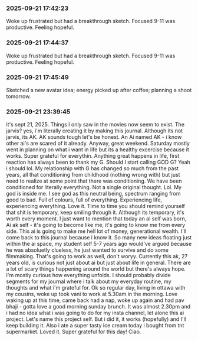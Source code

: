 ### 2025-09-21 17:42:23
Woke up frustrated but had a breakthrough sketch. Focused 9-11 was productive. Feeling hopeful.

### 2025-09-21 17:44:37
Woke up frustrated but had a breakthrough sketch. Focused 9-11 was productive. Feeling hopeful.

### 2025-09-21 17:45:49
Sketched a new avatar idea; energy picked up after coffee; planning a shoot tomorrow.

### 2025-09-21 23:39:45
it's sept 21, 2025. Things I only saw in the movies now seem to exist. The jarvis? yes, i'm literally creating it by making this journal. Although its not jarvis, its AK. AK sounds tough let's be honest. An Ai named AK - i know other ai's are scared of it already. Anyway, great weekend. Saturday mostly went in planning on what i want in life but its a healthy excercise because it works. Super grateful for everythin. Anything great happens in life, first reaction has always been to thank my G. Should I start calling GOD G? Yeah i should lol. My relationship with G has changed so much from the past years, all that conditioning from childhood (nothing wrong with) but just need to realize at some point that there was conditioning. We have been conditioned for literally everything. Not a single original thought. Lol. My god is inside me. I see god as this neutral being, spectrum ranging from good to bad. Full of colours, full of everything. Experiencing life, experiencing everything. Love it. Time to time you should remind yourself that shit is temporary, keep smiling through it. Although its temporary, it's worth every moment. I just want to mention that today an ai self was born, Ai ak self - it's going to become like me, it's going to know me from every side. This ai is going to make me hell lot of money, generational wealth. I'll come back to this journal because i know it. So many new ideas floating just within the ai space, my student self 5-7 years ago would've argued because he was absoluetly clueless, he just wanted to survive and do some filmmaking. That's going to work as well, don't woryy. Currently this ak, 27 years old, is curious not just about ai but just about life in general. There are a lot of scary things happening around the world but there's always hope. I'm mostly curious how everything unfolds. I should probably divide segments for my journal where i talk about my everyday routine, my thoughts and what i'm grateful for. Ok so regular day, living in ottawa with my cousins, woke up took vani to work at 5.30am in the morning. Love waking up at this time, came back had a nap, woke up again and had pav bhaji - gotta love a good morning sunday brunch. It was almost 2.30pm and i had no idea what i was going to do for my insta channel, let alone this ai project. Let's name this project self. But i did it, it works (hopefully) and I'll keep building it. Also i ate a super tasty ice cream today i bought from tnt supermarket. Loved it. Super grateful for this day! Ciao.

